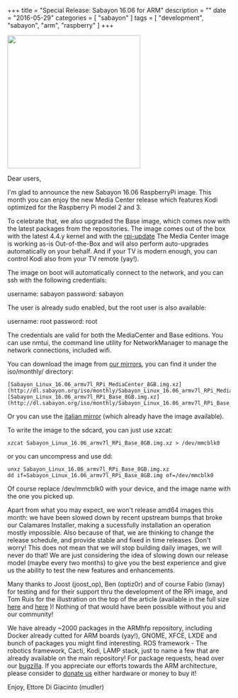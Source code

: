 +++
title = "Special Release: Sabayon 16.06 for ARM"
description = ""
date = "2016-05-29"
categories = [ "sabayon" ]
tags = [
"development",
"sabayon",
"arm",
"raspberry"
]
+++

<img width="300px" src="http://i.imgur.com/JzlQA4w.jpg">

Dear users,


I'm glad to announce the new Sabayon 16.06 RaspberryPi image. This month you can enjoy the new Media Center release which features Kodi optimized for the Raspberry Pi model 2 and 3.


To celebrate that, we also upgraded the Base image, which comes now with the latest packages from the repositories.
The image comes out of the box with the latest 4.4.y kernel and with the [rpi-update](https://github.com/Hexxeh/rpi-update#rpi-update)
The Media Center image is working as-is Out-of-the-Box and will also perform auto-upgrades automatically on your behalf. And if your TV is modern enough, you can control Kodi also from your TV remote (yay!).


The image on boot will automatically connect to the network, and you can ssh with the following credentials:


username: sabayon password: sabayon



The user is already sudo enabled, but the root user is also available:


username: root password: root



The credentials are valid for both the MediaCenter and Base editions. You can use nmtui, the command line utility for NetworkManager to manage the network connections, included wifi.


You can download the image from [our mirrors](http://dl.sabayon.org/iso/monthly/), you can find it under the iso/monthly/ directory:


	[Sabayon_Linux_16.06_armv7l_RPi_MediaCenter_8GB.img.xz](http://dl.sabayon.org/iso/monthly/Sabayon_Linux_16.06_armv7l_RPi_MediaCenter_8GB.img.xz)
	[Sabayon_Linux_16.06_armv7l_RPi_Base_8GB.img.xz](http://dl.sabayon.org/iso/monthly/Sabayon_Linux_16.06_armv7l_RPi_Base_8GB.img.xz)


Or you can use the [italian mirror](http://mirror1.mirror.garr.it/mirrors/sabayonlinux/iso/monthly/Sabayon_Linux_16.06_armv7l_RPi_MediaCenter_8GB.img.xz) (which already have the image available).

To write the image to the sdcard, you can just use xzcat:


	xzcat Sabayon_Linux_16.06_armv7l_RPi_Base_8GB.img.xz > /dev/mmcblk0



or you can uncompress and use dd:


	unxz Sabayon_Linux_16.06_armv7l_RPi_Base_8GB.img.xz
	dd if=Sabayon_Linux_16.06_armv7l_RPi_Base_8GB.img of=/dev/mmcblk0



Of course replace /dev/mmcblk0 with your device, and the image name with the one you picked up.


Apart from what you may expect, we won't release amd64 images this month: we have been slowed down by recent upstream bumps that broke our Calamares Installer, making a sucessfully installation an operation mostly impossible. Also because of that, we are thinking to change the release schedule, and provide stable and fixed in time releases. Don't worry! This does not mean that we will stop building daily images, we will never do that!  We are just considering the idea of slowing down our release model (maybe every two months) to give you the best experience and give us the ability to test the new features and enhancements.


Many thanks to Joost (joost_op), Ben (optiz0r) and of course Fabio (lxnay) for testing and for their support thru the development of the RPi image, and Tom Ruis for the illustration on the top of the article (available in the full size  [here](http://i.imgur.com/Q5COMf1.jpg)  and  [here](http://i.imgur.com/JzlQA4w.jpg) )!  Nothing of that would have been possible without you and our community!


We have already ~2000 packages in the ARMhfp repository, including Docker already cutted for ARM boards (yay!), GNOME, XFCE, LXDE and bunch of packages you might find interesting.
ROS framework - The robotics framework, Cacti, Kodi, LAMP stack, just to name a few that are already available on the main repository!
For package requests, head over our [bugzilla](https://bugs.sabayon.org/).
If you appreciate our efforts towards the ARM architecture, please consider to [donate us](/press/donate/) either hardware or money to buy it!


Enjoy,
Ettore Di Giacinto (mudler)
